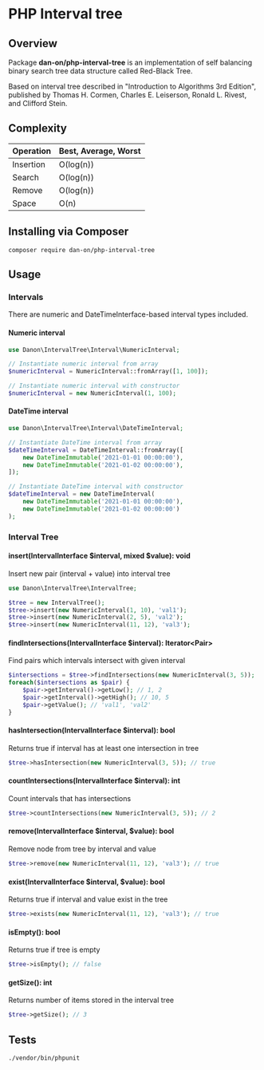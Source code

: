 # PHP Interval tree

## Overview

Package **dan-on/php-interval-tree** is an implementation of self balancing binary search tree data structure called Red-Black Tree.

Based on interval tree described in "Introduction to Algorithms 3rd Edition", published by Thomas H. Cormen, Charles E. Leiserson, Ronald L. Rivest, and Clifford Stein.

## Complexity

| Operation | Best, Average, Worst   |
|-----------|------------------------|
| Insertion | O(log(n))              |
| Search    | O(log(n))              |
| Remove    | O(log(n))              |
| Space     | O(n)                   |

## Installing via Composer

```
composer require dan-on/php-interval-tree
```

## Usage

### Intervals

There are numeric and DateTimeInterface-based interval types included.

#### Numeric interval

```php
use Danon\IntervalTree\Interval\NumericInterval;

// Instantiate numeric interval from array
$numericInterval = NumericInterval::fromArray([1, 100]);

// Instantiate numeric interval with constructor
$numericInterval = new NumericInterval(1, 100);
```

#### DateTime interval
```php
use Danon\IntervalTree\Interval\DateTimeInterval;

// Instantiate DateTime interval from array
$dateTimeInterval = DateTimeInterval::fromArray([
    new DateTimeImmutable('2021-01-01 00:00:00'),
    new DateTimeImmutable('2021-01-02 00:00:00'),
]);

// Instantiate DateTime interval with constructor
$dateTimeInterval = new DateTimeInterval(
    new DateTimeImmutable('2021-01-01 00:00:00'), 
    new DateTimeImmutable('2021-01-02 00:00:00')
);
```

### Interval Tree

#### insert(IntervalInterface $interval, mixed $value): void
Insert new pair (interval + value) into interval tree
```php
use Danon\IntervalTree\IntervalTree;

$tree = new IntervalTree();
$tree->insert(new NumericInterval(1, 10), 'val1');
$tree->insert(new NumericInterval(2, 5), 'val2');
$tree->insert(new NumericInterval(11, 12), 'val3');
```

#### findIntersections(IntervalInterface $interval): Iterator\<Pair>
Find pairs which intervals intersect with given interval
```php
$intersections = $tree->findIntersections(new NumericInterval(3, 5));
foreach($intersections as $pair) {
    $pair->getInterval()->getLow(); // 1, 2
    $pair->getInterval()->getHigh(); // 10, 5
    $pair->getValue(); // 'val1', 'val2'
}
```

#### hasIntersection(IntervalInterface $interval): bool
Returns true if interval has at least one intersection in tree
```php
$tree->hasIntersection(new NumericInterval(3, 5)); // true
```

#### countIntersections(IntervalInterface $interval): int
Count intervals that has intersections
```php
$tree->countIntersections(new NumericInterval(3, 5)); // 2
```

#### remove(IntervalInterface $interval, $value): bool
Remove node from tree by interval and value
```php
$tree->remove(new NumericInterval(11, 12), 'val3'); // true
```

#### exist(IntervalInterface $interval, $value): bool
Returns true if interval and value exist in the tree
```php
$tree->exists(new NumericInterval(11, 12), 'val3'); // true
```

#### isEmpty(): bool
Returns true if tree is empty
```php
$tree->isEmpty(); // false
```

#### getSize(): int
Returns number of items stored in the interval tree
```php
$tree->getSize(); // 3
```

## Tests

```
./vendor/bin/phpunit
```
